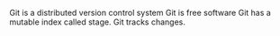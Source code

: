 Git is a distributed version control system
Git is free software
Git has a mutable index called stage.
Git tracks changes.